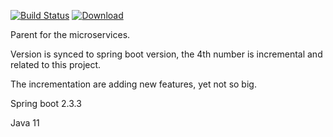 [![Build Status](https://travis-ci.com/smart-home-oss/parent.svg?branch=master)](https://travis-ci.com/smart-home-oss/parent)
[ ![Download](https://api.bintray.com/packages/smart-home-oss/maven/parent/images/download.svg) ](https://bintray.com/smart-home-oss/maven/parent/_latestVersion)

Parent for the microservices.

Version is synced to spring boot version, the 4th number is incremental and related to this project.

The incrementation are adding new features, yet not so big.

Spring boot 2.3.3

Java 11